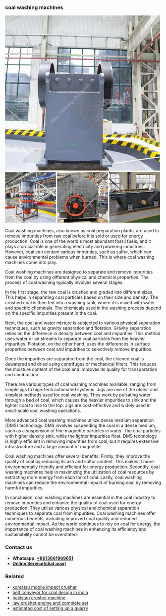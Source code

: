 <h3>coal washing machines</h3><img src='1706767975.jpg' alt=''><p>Coal washing machines, also known as coal preparation plants, are used to remove impurities from raw coal before it is sold or used for energy production. Coal is one of the world's most abundant fossil fuels, and it plays a crucial role in generating electricity and powering industries. However, coal can contain various impurities, such as sulfur, which can cause environmental problems when burned. This is where coal washing machines come into play.</p><p>Coal washing machines are designed to separate and remove impurities from the coal by using different physical and chemical properties. The process of coal washing typically involves several stages.</p><p>In the first stage, the raw coal is crushed and graded into different sizes. This helps in separating coal particles based on their size and density. The crushed coal is then fed into a washing tank, where it is mixed with water and specific chemicals. The chemicals used in the washing process depend on the specific impurities present in the coal.</p><p>Next, the coal and water mixture is subjected to various physical separation techniques, such as gravity separation and flotation. Gravity separation relies on the difference in density between coal and impurities. This method uses water or air streams to separate coal particles from the heavier impurities. Flotation, on the other hand, uses the differences in surface properties between coal and impurities to selectively remove impurities.</p><p>Once the impurities are separated from the coal, the cleaned coal is dewatered and dried using centrifuges or mechanical filters. This reduces the moisture content of the coal and improves its quality for transportation and combustion.</p><p>There are various types of coal washing machines available, ranging from simple jigs to high-tech automated systems. Jigs are one of the oldest and simplest methods used for coal washing. They work by pulsating water through a bed of coal, which causes the heavier impurities to sink and the lighter coal to rise to the top. Jigs are cost-effective and widely used in small-scale coal washing operations.</p><p>More advanced coal washing machines utilize dense medium separation (DMS) technology. DMS involves suspending the coal in a dense medium, such as a suspension of fine magnetite particles in water. The coal particles with higher density sink, while the lighter impurities float. DMS technology is highly efficient in removing impurities from coal, but it requires extensive infrastructure and a large amount of magnetite.</p><p>Coal washing machines offer several benefits. Firstly, they improve the quality of coal by reducing its ash and sulfur content. This makes it more environmentally friendly and efficient for energy production. Secondly, coal washing machines help in maximizing the utilization of coal resources by extracting more energy from each ton of coal. Lastly, coal washing machines can reduce the environmental impact of burning coal by removing harmful impurities.</p><p>In conclusion, coal washing machines are essential in the coal industry to remove impurities and enhance the quality of coal used for energy production. They utilize various physical and chemical separation techniques to separate coal from impurities. Coal washing machines offer numerous benefits, including improved coal quality and reduced environmental impact. As the world continues to rely on coal for energy, the importance of coal washing machines in enhancing its efficiency and sustainability cannot be overstated.</p><h3>Contact us</h3><ul><li><strong>Whatsapp:&nbsp;<a href="https://wa.me/8613661969651">+8613661969651</a></strong></li><li><a href="https://swt.shibang-china.com/?git&amp;zhl&amp;coal washing machines"><strong>Online Service(chat now)</strong></a></li></ul><h3>Related</h3><ul><li><a href='komatsu mobile impact crusher.md'>komatsu mobile impact crusher</a></li><li><a href='belt conveyor for coal design in india.md'>belt conveyor for coal design in india</a></li><li><a href='pakistan crusher machine.md'>pakistan crusher machine</a></li><li><a href='jaw crusher engine and complete set.md'>jaw crusher engine and complete set</a></li><li><a href='estimated cost of setting up a quarry.md'>estimated cost of setting up a quarry</a></li></ul>